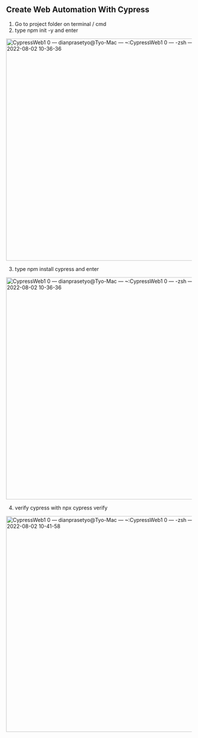 ## Create Web Automation With Cypress 

1. Go to project folder on terminal / cmd 
2. type npm init -y and enter

<img width="602" alt="CypressWeb1 0 — dianprasetyo@Tyo-Mac — ~:CypressWeb1 0 — -zsh — 133×40 2022-08-02 10-36-36" src="https://user-images.githubusercontent.com/54337360/182286286-abdb7442-d26f-4cb0-9847-5642e1ef8d3d.png">

3. type npm install cypress and enter

<img width="602" alt="CypressWeb1 0 — dianprasetyo@Tyo-Mac — ~:CypressWeb1 0 — -zsh — 133×40 2022-08-02 10-36-36" src="https://user-images.githubusercontent.com/54337360/182286603-69bc3009-71a8-4bf1-9f13-2769c0d877bd.png">

4. verify cypress with npx cypress verify

<img width="585" alt="CypressWeb1 0 — dianprasetyo@Tyo-Mac — ~:CypressWeb1 0 — -zsh — 133×40 2022-08-02 10-41-58" src="https://user-images.githubusercontent.com/54337360/182287029-30fb06de-124b-4080-8aca-ece2beccae12.png">
